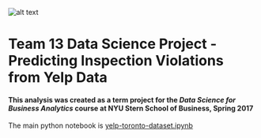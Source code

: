 ![alt text](http://www.revitupreading.com/wordpress/wp-content/uploads/2014/10/nyu-stern-logo.jpg "NYU Stern Logo") 
# Team 13 Data Science Project - Predicting Inspection Violations from Yelp Data
#### This analysis was created as a term project for the _Data Science for Business Analytics_ course at NYU Stern School of Business, Spring 2017

The main python notebook is [yelp-toronto-dataset.ipynb](https://github.com/ms682/DataScience/blob/master/yelp-toronto-dataset.ipynb)
